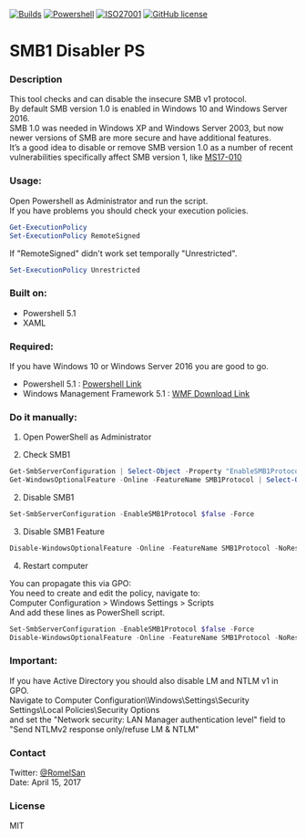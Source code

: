 [![Builds](https://img.shields.io/badge/build-passing-brightgreen.svg)](https://github.com/RomelSan/SMB1-Disabler/blob/master/SMB1%20Disabler.ps1)
[![Powershell](https://img.shields.io/badge/powershell-5.1-blue.svg)](https://github.com/RomelSan/SMB1-Disabler/blob/master/SMB1%20Disabler.ps1)
[![ISO27001](https://img.shields.io/badge/iso27001-compatible-brightgreen.svg)](https://www.iso.org/isoiec-27001-information-security.html)
[![GitHub license](https://img.shields.io/badge/license-MIT-blue.svg)](https://raw.githubusercontent.com/RomelSan/SMB1-Disabler/master/LICENSE.md)
# SMB1 Disabler PS
### Description
This tool checks and can disable the insecure SMB v1 protocol.  
By default SMB version 1.0 is enabled in Windows 10 and Windows Server 2016.  
SMB 1.0 was needed in Windows XP and Windows Server 2003, but now newer versions of SMB are more secure and have additional features.  
It’s a good idea to disable or remove SMB version 1.0 as a number of recent vulnerabilities specifically affect SMB version 1, like [MS17-010](https://technet.microsoft.com/library/security/MS17-010)  

### Usage:
Open Powershell as Administrator and run the script.  
If you have problems you should check your execution policies.  
```Powershell
Get-ExecutionPolicy
Set-ExecutionPolicy RemoteSigned
```

If "RemoteSigned" didn't work set temporally "Unrestricted".
```Powershell
Set-ExecutionPolicy Unrestricted
```
### Built on:
- Powershell 5.1
- XAML

### Required:
If you have Windows 10 or Windows Server 2016 you are good to go.
- Powershell 5.1 : [Powershell Link](https://msdn.microsoft.com/en-us/powershell/)
- Windows Management Framework 5.1 : [WMF Download Link](https://www.microsoft.com/en-us/download/details.aspx?id=54616)

### Do it manually:
1) Open PowerShell as Administrator

2) Check SMB1
```Powershell
Get-SmbServerConfiguration | Select-Object -Property "EnableSMB1Protocol"
Get-WindowsOptionalFeature -Online -FeatureName SMB1Protocol | Select-Object -Property "State"
```

2) Disable SMB1
```Powershell
Set-SmbServerConfiguration -EnableSMB1Protocol $false -Force
```

3) Disable SMB1 Feature
```Powershell
Disable-WindowsOptionalFeature -Online -FeatureName SMB1Protocol -NoRestart
```
4) Restart computer

You can propagate this via GPO:   
You need to create and edit the policy, navigate to:  
Computer Configuration > Windows Settings > Scripts  
And add these lines as PowerShell script.  
```Powershell
Set-SmbServerConfiguration -EnableSMB1Protocol $false -Force  
Disable-WindowsOptionalFeature -Online -FeatureName SMB1Protocol -NoRestart
```

### Important:
If you have Active Directory you should also disable LM and NTLM v1 in GPO.  
Navigate to Computer Configuration\Windows\Settings\Security Settings\Local Policies\Security Options  
and set the "Network security: LAN Manager authentication level" field to "Send NTLMv2 response only/refuse LM & NTLM"

### Contact
Twitter: [@RomelSan](http://www.twitter.com/RomelSan)    
Date: April 15, 2017

### License
MIT
